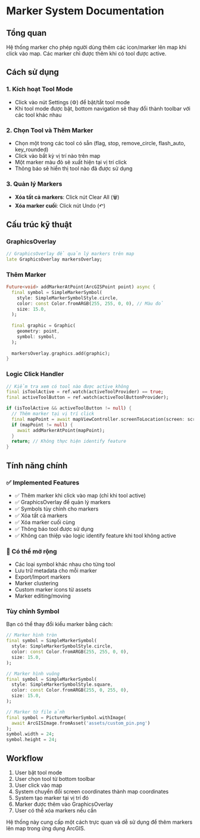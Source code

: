 # Marker System Documentation

## Tổng quan
Hệ thống marker cho phép người dùng thêm các icon/marker lên map khi click vào map. Các marker chỉ được thêm khi có tool được active.

## Cách sử dụng

### 1. Kích hoạt Tool Mode
- Click vào nút Settings (⚙️) để bật/tắt tool mode
- Khi tool mode được bật, bottom navigation sẽ thay đổi thành toolbar với các tool khác nhau

### 2. Chọn Tool và Thêm Marker
- Chọn một trong các tool có sẵn (flag, stop, remove_circle, flash_auto, key_rounded)
- Click vào bất kỳ vị trí nào trên map
- Một marker màu đỏ sẽ xuất hiện tại vị trí click
- Thông báo sẽ hiển thị tool nào đã được sử dụng

### 3. Quản lý Markers
- **Xóa tất cả markers**: Click nút Clear All (🗑️)
- **Xóa marker cuối**: Click nút Undo (↶)

## Cấu trúc kỹ thuật

### GraphicsOverlay
```dart
// GraphicsOverlay để quản lý markers trên map
late GraphicsOverlay markersOverlay;
```

### Thêm Marker
```dart
Future<void> addMarkerAtPoint(ArcGISPoint point) async {
  final symbol = SimpleMarkerSymbol(
    style: SimpleMarkerSymbolStyle.circle,
    color: const Color.fromARGB(255, 255, 0, 0), // Màu đỏ
    size: 15.0,
  );
  
  final graphic = Graphic(
    geometry: point,
    symbol: symbol,
  );
  
  markersOverlay.graphics.add(graphic);
}
```

### Logic Click Handler
```dart
// Kiểm tra xem có tool nào được active không
final isToolActive = ref.watch(activeToolProvider) == true;
final activeToolButton = ref.watch(activeToolButtonProvider);

if (isToolActive && activeToolButton != null) {
  // Thêm marker tại vị trí click
  final mapPoint = await mapViewController.screenToLocation(screen: screenPoint);
  if (mapPoint != null) {
    await addMarkerAtPoint(mapPoint);
  }
  return; // Không thực hiện identify feature
}
```

## Tính năng chính

### ✅ Implemented Features
- ✅ Thêm marker khi click vào map (chỉ khi tool active)
- ✅ GraphicsOverlay để quản lý markers
- ✅ Symbols tùy chỉnh cho markers
- ✅ Xóa tất cả markers
- ✅ Xóa marker cuối cùng
- ✅ Thông báo tool được sử dụng
- ✅ Không can thiệp vào logic identify feature khi tool không active

### 🔄 Có thể mở rộng
- Các loại symbol khác nhau cho từng tool
- Lưu trữ metadata cho mỗi marker
- Export/Import markers
- Marker clustering
- Custom marker icons từ assets
- Marker editing/moving

### Tùy chỉnh Symbol
Bạn có thể thay đổi kiểu marker bằng cách:

```dart
// Marker hình tròn
final symbol = SimpleMarkerSymbol(
  style: SimpleMarkerSymbolStyle.circle,
  color: const Color.fromARGB(255, 255, 0, 0),
  size: 15.0,
);

// Marker hình vuông
final symbol = SimpleMarkerSymbol(
  style: SimpleMarkerSymbolStyle.square,
  color: const Color.fromARGB(255, 0, 255, 0),
  size: 15.0,
);

// Marker từ file ảnh
final symbol = PictureMarkerSymbol.withImage(
  await ArcGISImage.fromAsset('assets/custom_pin.png')
);
symbol.width = 24;
symbol.height = 24;
```

## Workflow
1. User bật tool mode
2. User chọn tool từ bottom toolbar  
3. User click vào map
4. System chuyển đổi screen coordinates thành map coordinates
5. System tạo marker tại vị trí đó
6. Marker được thêm vào GraphicsOverlay
7. User có thể xóa markers nếu cần

Hệ thống này cung cấp một cách trực quan và dễ sử dụng để thêm markers lên map trong ứng dụng ArcGIS.

